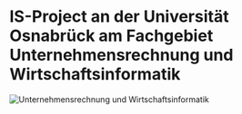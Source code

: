 # IS-Project an der Universität Osnabrück am Fachgebiet Unternehmensrechnung und Wirtschaftsinformatik

![Unternehmensrechnung und Wirtschaftsinformatik](https://www.wiwi.uni-osnabrueck.de/fileadmin/documents/public/3_fachgebiete/3.17_uwi/Bilder/252px/UWI_Logo_News_252x160.png)

